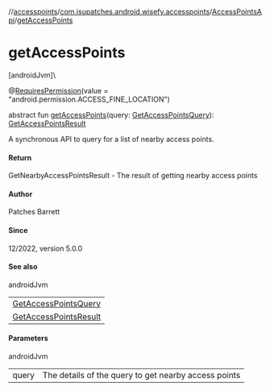 //[accesspoints](../../../index.md)/[com.isupatches.android.wisefy.accesspoints](../index.md)/[AccessPointsApi](index.md)/[getAccessPoints](get-access-points.md)

# getAccessPoints

[androidJvm]\

@[RequiresPermission](https://developer.android.com/reference/kotlin/androidx/annotation/RequiresPermission.html)(value = &quot;android.permission.ACCESS_FINE_LOCATION&quot;)

abstract fun [getAccessPoints](get-access-points.md)(query: [GetAccessPointsQuery](../../com.isupatches.android.wisefy.accesspoints.entities/-get-access-points-query/index.md)): [GetAccessPointsResult](../../com.isupatches.android.wisefy.accesspoints.entities/-get-access-points-result/index.md)

A synchronous API to query for a list of nearby access points.

#### Return

GetNearbyAccessPointsResult - The result of getting nearby access points

#### Author

Patches Barrett

#### Since

12/2022, version 5.0.0

#### See also

androidJvm

| |
|---|
| [GetAccessPointsQuery](../../com.isupatches.android.wisefy.accesspoints.entities/-get-access-points-query/index.md) |
| [GetAccessPointsResult](../../com.isupatches.android.wisefy.accesspoints.entities/-get-access-points-result/index.md) |

#### Parameters

androidJvm

| | |
|---|---|
| query | The details of the query to get nearby access points |
